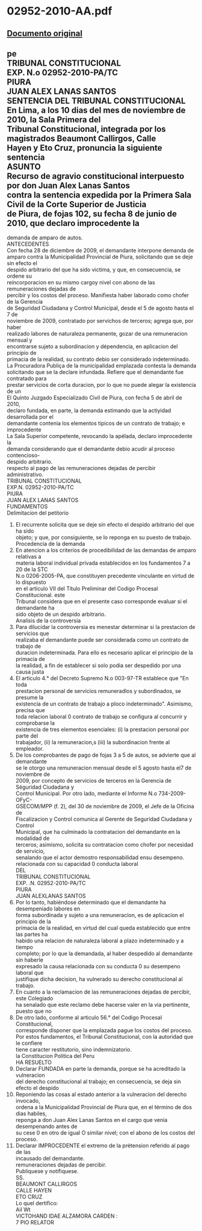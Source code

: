 
02952-2010-AA.pdf
=================
  
[Documento original](https://tc.gob.pe/jurisprudencia/2010/02952-2010-AA.pdf)  
---  
pe  
TRIBUNAL CONSTITUCIONAL  
EXP. N.o 02952-2010-PA/TC  
PIURA  
JUAN ALEX LANAS SANTOS  
SENTENCIA DEL TRIBUNAL CONSTITUCIONAL  
En Lima, a los 10 dias del mes de noviembre de 2010, la Sala Primera del  
Tribunal Constitucional, integrada por los magistrados Beaumont Callirgos, Calle  
Hayen y Eto Cruz, pronuncia la siguiente sentencia  
ASUNTO  
Recurso de agravio constitucional interpuesto por don Juan Alex Lanas Santos  
contra la sentencia expedida por la Primera Sala Civil de la Corte Superior de Justicia  
de Piura, de fojas 102, su fecha 8 de junio de 2010, que declaro improcedente la  
-  
demanda de amparo de autos.  
ANTECEDENTES  
Con fecha 28 de diciembre de 2009, el demandante interpone demanda de  
amparo contra la Municipalidad Provincial de Piura, solicitando que se deje sin efecto el  
despido arbitrario del que ha sido victima, y que, en consecuencia, se ordene su  
reincorporacion en su mismo cargoy nivel con abono de las remuneraciones dejadas de  
percibir y los costos del proceso. Manifiesta haber laborado como chofer de la Gerencia  
de Seguridad Ciudadana y Control Municipal, desde el 5 de agosto hasta el 7 de  
noviembre de 2009, contratado por servichos de terceros; agrega que, por haber  
realizado labores de naturaleza permanente, gozar de una remuneracion mensual y  
encontrarse sujeto a subordinacion y dépendencia, en aplicacion del principio de  
primacia de la realidad, su contrato debio ser considerado indeterminado.  
La Procuradora Publiça de la municipalidad emplazada contesta la demanda  
solicitando que se la declare infundada. Refiere que el demandante fue contratado para  
prestar servicios de corta duracion, por lo que no puede alegar la existencia de un  
El Quinto Juzgado Especializado Civil de Piura, con fecha 5 de abril de 2010,  
declaro fundada, en parte, la demanda estimando que la actiyidad desarrollada por el  
demandante contenia los elementos tipicos de un contrato de trabajo; e improcedente  
La Sala Superior competente, revocando la apélada, declaro improcedente la  
demanda considerando que el demandante debio acudir al proceso contencioso-  
despido arbitrario.  
respecto al pago de las remuneraciones dejadas de percibir  
administrativo.  
TRIBUNAL CONSTITUCIONAL  
EXP.N. 02952-2010-PA/TC  
PIURA  
JUAN ALEX LANAS SANTOS  
FUNDAMENTOS  
Delimitacion del petitorio  
1. El recurrente solicita que se deje sin efecto el despido arbitrario del que ha sido  
objeto; y que, por consiguiente, se lo reponga en su puesto de trabajo.  
Procedencia de la demanda  
2. En atencion a los criterios de procedibilidad de las demandas de amparo relativas a  
materia laboral individual privada establecidos en los fundamentos 7 a 20 de la STC  
N.o 0206-2005-PA, que constituyen precedente vinculante en virtud de lo dispuesto  
en el articulo VII del Titulo Preliminar del Codigo Procesal Constitucional. este  
Tribunal considera que en el presente caso corresponde evaluar si el demandante ha  
sido objeto de un despido arbitrario.  
Analisis de la controversia  
3. Para dilucidar la controversia es menestar determinar si la prestacion de servicios que  
realizaba el demandante puede ser considerada como un contrato de trabajo de  
duracion indeterminada. Para ello es necesario aplicar el principio de la primacia de  
la realidad, a fin de establecer si solo podia ser despedido por una causa justa  
4. El articulo 4.° del Decreto Supremo N.o 003-97-TR establece que "En toda  
prestacion personal de servicios remuneradlos y subordinados, se presume la  
existencia de un contrato de trabajo a ploco indeterminado". Asimismo, precisa que  
toda relacion laboral 0 contrato de trabajo se configura al concurrir y comprobarse la  
existencia de tres elementos esenciales: (i) la prestacion personal por parte del  
trabajador, (ii) la remuneracion,s (iii) la subordinacion frente al empleador.  
5. De los comprobantes de pago de fojas 3 a 5 de autos, se advierte que al demandante  
se le otorgo una remuneracion mensual desde el 5 agosto hasta el7 de noviembre de  
2009, por concepto de servicios de terceros en la Gerencia de Séguridad Ciudadana y  
Control Municipal. Por otro lado, mediante el Informe N.o 734-2009-OFyC-  
GSECOM/MPP (f. 2), del 30 de noviembre de 2009, el Jefe de la Oficina de  
Fiscalizacion y Control comunica al Gerente de Seguridad Ciudadana y Control  
Municipal, que ha culminado la contratacion del demandante en la modalidad de  
terceros; asimismo, solicita su contratacion como chofer por necesidad de servicio,  
senalando que el actor demostro responsabilidad ensu desempeno.  
relacionada con su capacidad 0 conducta laboral  
DEL  
TRIBUNAL CONSTITUCIONAL  
EXP. .N. 02952-2010-PA/TC  
PIURA  
JUAN ALEXLANAS SANTOS  
6. Por lo tanto, habiéndose determinado que el demandante ha desempeniado labores en  
forma subordinada y sujeto a una remuneracion, es de aplicacion el principio de la  
primacia de la realidad, en virtud del cual queda establecido que entre las partes ha  
habido una relacion de naturaleza laboral a plazo indeterminado y a tiempo  
completo; por lo que la demandada, al haber despedido al demandante sin haberle  
expresado la causa relacionada con su conducta 0 su desempeno laboral que  
justifique dicha decision, ha vulnerado su derecho constitucional al trabajo.  
7. En cuanto a la reclamacion de las remuneraciones dejadas de percibir, este Colegiado  
ha senalado que este reclamo debe hacerse valer en la via pertinente, puesto que no  
8. De otro lado, conforme al articulo 56.° del Codigo Procesal Constitucional,  
corresponde disponer que la emplazada pague los costos del proceso.  
Por estos fundamentos, el Tribunal Constitucional, con la autoridad que le confiere  
tiene caracter restitutorio, sino indemnizatorio.  
la Constitucion Politica del Peru  
HA RESUELTO  
1. Declarar FUNDADA en parte la demanda, porque se ha acreditado la vulneracion  
del derecho constitucional al trabajo; en consecuencia, se deja sin efecto el despido  
2. Reponiendo las cosas al estado anterior a la vulneracion del derecho invocado,  
ordena a la Municipalidad Provincial de Piura que, en el término de dos dias habiles,  
reponga a don Juan Alex Lanas Santos en el cargo que venia desempenando antes de  
su cese 0 en otro de igual O similar nivel; con el abono de los costos del proceso.  
3. Declarar IMPROCEDENTE el extremo de la prétension referido al pago de las  
incausado del demandante.  
remuneraciones dejadas de percibir.  
Publiquese y notifiquese.  
SS.  
BEAUMONT CALLIRGOS  
CALLE HAYEN  
ETO CRUZ  
Lo quel dertifico:  
 Ail Wt  
VICTOHAND IDAE ALZAMORA CARDEN :  
7 PIO RELATOR